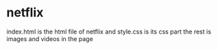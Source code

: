 # netflix
index.html is the html file of netflix and style.css is its css part
the rest is images and videos in the page
